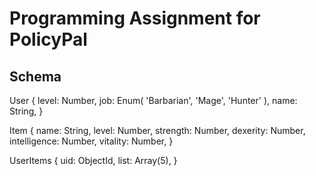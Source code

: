 # Programming Assignment for PolicyPal

## Schema

User {
  level: Number,
  job: Enum( 'Barbarian', 'Mage', 'Hunter' ),
  name: String,
}

Item {
  name: String,
  level: Number,
  strength: Number,
  dexerity: Number,
  intelligence: Number,
  vitality: Number,
}

UserItems {
  uid: ObjectId,
  list: Array(5),
}
